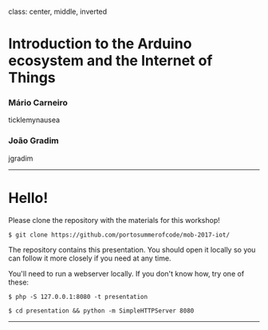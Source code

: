 class: center, middle, inverted

# Introduction to the Arduino ecosystem and the Internet of Things

<div class="container">
  <div>
    <h3>Mário Carneiro</h3>
    <p><i class="fa fa-github"></i> <i class="fa fa-twitter"></i> ticklemynausea</p>
  </div>
  <div>
    <h3>João Gradim</h3>
    <p><i class="fa fa-github"></i> jgradim</p>
  </div>
</div>

---

# Hello!

Please clone the repository with the materials
for this workshop!

```
$ git clone https://github.com/portosummerofcode/mob-2017-iot/
```

The repository contains this presentation. You should open it
locally so you can follow it more closely if you need at any time.

You'll need to run a webserver locally. If you don't know how,
try one of these:

```
$ php -S 127.0.0.1:8080 -t presentation
```

```
$ cd presentation && python -m SimpleHTTPServer 8080
```
---
